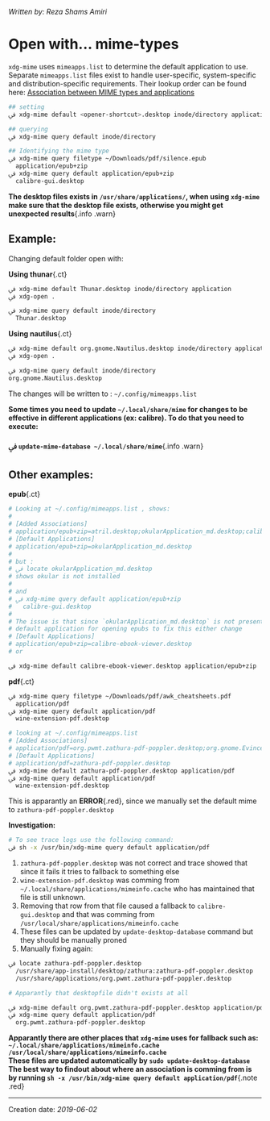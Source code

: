 _Written by: Reza Shams Amiri_
# Open with... mime-types

`xdg-mime` uses `mimeapps.list` to determine the default application to use.
Separate `mimeapps.list` files exist to handle user-specific, system-specific and distribution-specific requirements. Their lookup order can be found here: [Association between MIME types and applications][ABMTAA]

``` sh
## setting
ﰲ xdg-mime default <opener-shortcut>.desktop inode/directory application

## querying
ﰲ xdg-mime query default inode/directory

## Identifying the mime type
ﰲ xdg-mime query filetype ~/Downloads/pdf/silence.epub
  application/epub+zip
ﰲ xdg-mime query default application/epub+zip
  calibre-gui.desktop
```

__The desktop files exists in `/usr/share/applications/`, when using `xdg-mime` make sure that the desktop file exists, otherwise you might get unexpected results__{.info .warn}

## Example:
Changing default folder open with:

__Using thunar__{.ct}
``` sh
ﰲ xdg-mime default Thunar.desktop inode/directory application
ﰲ xdg-open .

ﰲ xdg-mime query default inode/directory
  Thunar.desktop
```
__Using nautilus__{.ct}
``` sh
ﰲ xdg-mime default org.gnome.Nautilus.desktop inode/directory application
ﰲ xdg-open .

ﰲ xdg-mime query default inode/directory
org.gnome.Nautilus.desktop
```

The changes will be written to : `~/.config/mimeapps.list`

__Some times you need to update `~/.local/share/mime` for changes to be effective in different applications (ex: calibre). To do that you need to execute:<br><br>ﰲ `update-mime-database ~/.local/share/mime`__{.info .warn}

## Other examples:

__epub__{.ct}
``` sh
# Looking at ~/.config/mimeapps.list , shows:
#
# [Added Associations]
# application/epub+zip=atril.desktop;okularApplication_md.desktop;calibre-ebook-edit.desktop;calibre-ebook-viewer.desktop;
# [Default Applications]                                                           
# application/epub+zip=okularApplication_md.desktop
# 
# but :
# ﰲ locate okularApplication_md.desktop
# shows okular is not installed
#
# and 
# ﰲ xdg-mime query default application/epub+zip
#   calibre-gui.desktop
#
# The issue is that since `okularApplication_md.desktop` is not present xdg-open fallsback to a 
# default application for opening epubs to fix this either change
# [Default Applications]                                                           
# application/epub+zip=calibre-ebook-viewer.desktop
# or

ﰲ xdg-mime default calibre-ebook-viewer.desktop application/epub+zip
```

__pdf__{.ct}
``` sh
ﰲ xdg-mime query filetype ~/Downloads/pdf/awk_cheatsheets.pdf
  application/pdf
ﰲ xdg-mime query default application/pdf  
  wine-extension-pdf.desktop

# looking at ~/.config/mimeapps.list
# [Added Associations]
# application/pdf=org.pwmt.zathura-pdf-poppler.desktop;org.gnome.Evince.desktop;zathura-pdf-poppler.desktop;evince.desktop;okularApplication_pdf.desktop;
# [Default Applications]
# application/pdf=zathura-pdf-poppler.desktop
ﰲ xdg-mime default zathura-pdf-poppler.desktop application/pdf
ﰲ xdg-mime query default application/pdf
  wine-extension-pdf.desktop
```
This is apparantly an **ERROR**{.red}, since we manually set the default mime to `zathura-pdf-poppler.desktop`

**Investigation:**
``` sh
# To see trace logs use the following command:
ﰲ sh -x /usr/bin/xdg-mime query default application/pdf
```

1. `zathura-pdf-poppler.desktop` was not correct and trace showed that since it fails it tries to fallback to something else
2. `wine-extension-pdf.desktop` was comming from `~/.local/share/applications/mimeinfo.cache` who has maintained that file is still unknown.
3. Removing that row from that file caused a fallback to `calibre-gui.desktop` and that was comming from `/usr/local/share/applications/mimeinfo.cache`
4. These files can be updated by `update-desktop-database` command but they should be manually proned
5. Manually fixing again:
``` sh
ﰲ locate zathura-pdf-poppler.desktop
  /usr/share/app-install/desktop/zathura:zathura-pdf-poppler.desktop
  /usr/share/applications/org.pwmt.zathura-pdf-poppler.desktop

# Apparantly that desktopfile didn't exists at all

ﰲ xdg-mime default org.pwmt.zathura-pdf-poppler.desktop application/pdf
ﰲ xdg-mime query default application/pdf
  org.pwmt.zathura-pdf-poppler.desktop
```
__Apparantly there are other places that `xdg-mime` uses for fallback such as:<br>`~/.local/share/applications/mimeinfo.cache`<br>`/usr/local/share/applications/mimeinfo.cache`<br>These files are updated automatically by `sudo update-desktop-database`<br>The best way to findout about where an association is comming from is by running `sh -x /usr/bin/xdg-mime query default application/pdf`__{.note .red}
* * *
Creation date: _2019-06-02_

[ABMTAA]: https://specifications.freedesktop.org/mime-apps-spec/mime-apps-spec-1.0.1.html